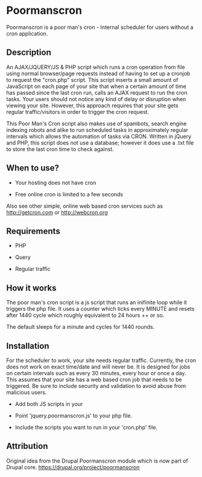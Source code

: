 Poormanscron
============

Poormanscron is a poor man's cron - Internal scheduler for users without a cron application.

Description
-----------

An AJAX/JQUERY/JS & PHP script which runs a cron operation from file using normal browser/page requests instead of having to set up a cronjob to request the "cron.php" script. This script inserts a small amount of JavaScript on each page of your site that when a certain amount of time has passed since the last cron run, calls an AJAX request to run the cron tasks. Your users should not notice any kind of delay or disruption when viewing your site. However, this approach requires that your site gets regular traffic/visitors in order to trigger the cron request.

This Poor Man's Cron script also makes use of spambots, search engine indexing robots and alike to run scheduled tasks in approximately regular intervals which allows the automation of tasks via CRON. Written in jQuery and PHP, this script does not use a database; however it does use a .txt file to store the last cron time to check against.

When to use?
-----------

- Your hosting does not have cron

- Free online cron is limited to a few seconds

Also see other simple, online web based cron services such as http://getcron.com or http://webcron.org

Requirements
-----------
- PHP

- Query

- Regular traffic

How it works
-----------

The poor man's cron script is a js script that runs an inifinite loop while it triggers the php file. It uses a counter which ticks every MINUTE and resets after 1440 cycle which roughly equivalent to 24 hours ++ or so.

The default sleeps for a minute and cycles for 1440 rounds.

Installation
-----------

For the scheduler to work, your site needs regular traffic. Currently, the cron does not work on exact time/date and will never be. It is designed for jobs on certain intervals such as  every 30 minutes, every hour or once a day.
This assumes that your site has a web based cron job that needs to be triggered. Be sure to include security and validation to avoid abuse from malicious users.

- Add both JS scripts in your <head>
  <script src="//ajax.googleapis.com/ajax/libs/jquery/2.0.3/jquery.min.js" type="text/javascript"></script>
  <script src="jquery.poormanscron.js" type="text/javascript"></script>
  
- Point 'jquery.poormanscron.js' to your php file.

- Include the scripts you want to run in your 'cron.php' file.

Attribution
-----------
Original idea from the Drupal Poormanscron module which is now part of Drupal core. 
https://drupal.org/project/poormanscron